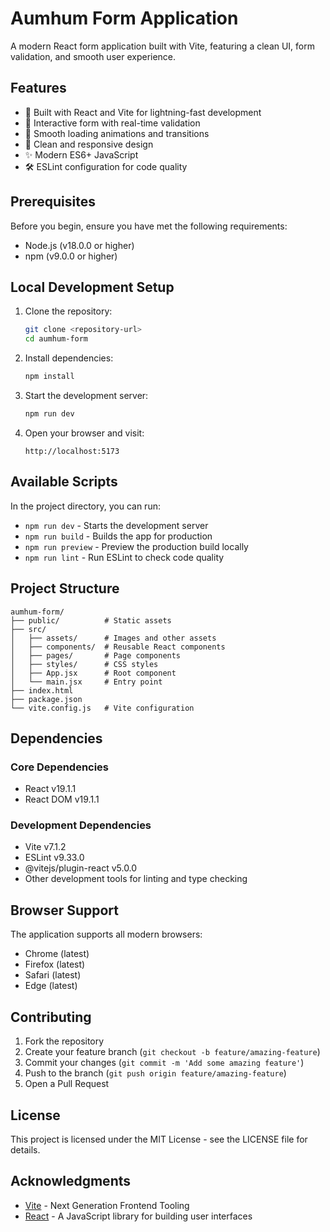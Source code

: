 # Aumhum Form Application

A modern React form application built with Vite, featuring a clean UI, form validation, and smooth user experience.

## Features

- 🚀 Built with React and Vite for lightning-fast development
- 📝 Interactive form with real-time validation
- 💫 Smooth loading animations and transitions
- 🎨 Clean and responsive design
- ✨ Modern ES6+ JavaScript
- 🛠 ESLint configuration for code quality

## Prerequisites

Before you begin, ensure you have met the following requirements:

- Node.js (v18.0.0 or higher)
- npm (v9.0.0 or higher)

## Local Development Setup

1. Clone the repository:
   ```bash
   git clone <repository-url>
   cd aumhum-form
   ```

2. Install dependencies:
   ```bash
   npm install
   ```

3. Start the development server:
   ```bash
   npm run dev
   ```

4. Open your browser and visit:
   ```
   http://localhost:5173
   ```

## Available Scripts

In the project directory, you can run:

- `npm run dev` - Starts the development server
- `npm run build` - Builds the app for production
- `npm run preview` - Preview the production build locally
- `npm run lint` - Run ESLint to check code quality

## Project Structure

```
aumhum-form/
├── public/          # Static assets
├── src/
│   ├── assets/      # Images and other assets
│   ├── components/  # Reusable React components
│   ├── pages/       # Page components
│   ├── styles/      # CSS styles
│   ├── App.jsx      # Root component
│   └── main.jsx     # Entry point
├── index.html
├── package.json
└── vite.config.js   # Vite configuration
```

## Dependencies

### Core Dependencies
- React v19.1.1
- React DOM v19.1.1

### Development Dependencies
- Vite v7.1.2
- ESLint v9.33.0
- @vitejs/plugin-react v5.0.0
- Other development tools for linting and type checking

## Browser Support

The application supports all modern browsers:
- Chrome (latest)
- Firefox (latest)
- Safari (latest)
- Edge (latest)

## Contributing

1. Fork the repository
2. Create your feature branch (`git checkout -b feature/amazing-feature`)
3. Commit your changes (`git commit -m 'Add some amazing feature'`)
4. Push to the branch (`git push origin feature/amazing-feature`)
5. Open a Pull Request

## License

This project is licensed under the MIT License - see the LICENSE file for details.

## Acknowledgments

- [Vite](https://vitejs.dev/) - Next Generation Frontend Tooling
- [React](https://reactjs.org/) - A JavaScript library for building user interfaces

